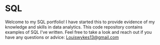 # SQL
Welcome to my SQL portfolio! I have started this to provide evidence of my knowledge and skills in data analytics. This code repository contains examples of SQL I've written. Feel free to take a look and reach out if you have any questions or advice: Louiswykes13@gmail.com

